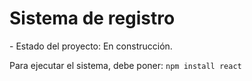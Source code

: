 <h1>Sistema de registro</h1>
- Estado del proyecto: En construcción.

Para ejecutar el sistema, debe poner: 
```npm install react ```
